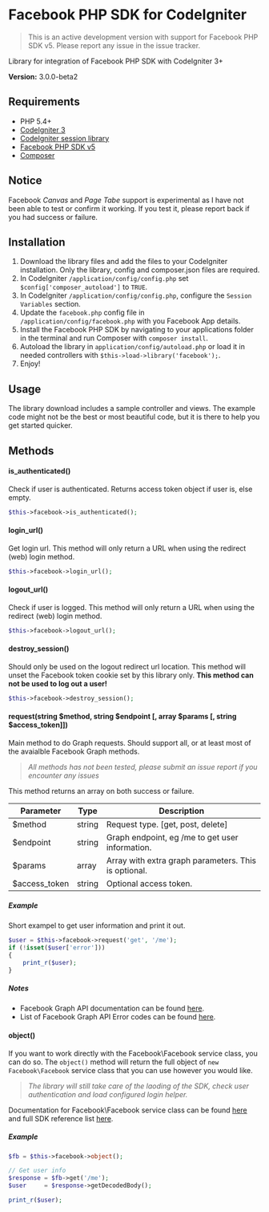 # Facebook PHP SDK for CodeIgniter

> This is an active development version with support for Facebook PHP SDK v5. Please report any issue in the issue tracker.

Library for integration of Facebook PHP SDK with CodeIgniter 3+

**Version:** 3.0.0-beta2

## Requirements
- PHP 5.4+
- [CodeIgniter 3](http://www.codeigniter.com/)
- [CodeIgniter session library](http://www.codeigniter.com/userguide3/libraries/sessions.html)
- [Facebook PHP SDK v5](https://developers.facebook.com/docs/php/gettingstarted/5.0.0)
- [Composer](https://getcomposer.org/)

## Notice
Facebook *Canvas* and *Page Tabe* support is experimental as I have not been able to test or confirm it working. If you test it, please report back if you had success or failure.

## Installation
1. Download the library files and add the files to your CodeIgniter installation. Only the library, config and composer.json files are required.
1. In CodeIgniter `/application/config/config.php` set `$config['composer_autoload']` to `TRUE`.
2. In CodeIgniter `/application/config/config.php`, configure the `Session Variables` section.
3. Update the `facebook.php` config file in `/application/config/facebook.php` with you Facebook App details.
4. Install the Facebook PHP SDK by navigating to your applications folder in the terminal and run Composer with `composer install`.
6. Autoload the library in `application/config/autoload.php` or load it in needed controllers with `$this->load->library('facebook');`.
5. Enjoy!

## Usage
The library download includes a sample controller and views. The example code might not be the best or most beautiful code, but it is there to help you get started quicker.

## Methods

#### is_authenticated()
Check if user is authenticated. Returns access token object if user is, else empty.

```php
$this->facebook->is_authenticated();
```

#### login_url()
Get login url. This method will only return a URL when using the redirect (web) login method.

```php
$this->facebook->login_url();
```

#### logout_url()
Check if user is logged. This method will only return a URL when using the redirect (web) login method.

```php
$this->facebook->logout_url();
```

#### destroy_session()
Should only be used on the logout redirect url location. This method will unset the Facebook token cookie set by this library only. **This method can not be used to log out a user!**

```php
$this->facebook->destroy_session();
```

#### request(string $method, string $endpoint [, array $params [, string $access_token]])
Main method to do Graph requests. Should support all, or at least most of the avaialble Facebook Graph methods.

> *All methods has not been tested, please submit an issue report if you encounter any issues*

This method returns an array on both success or failure.

| Parameter | Type | Description |
| --- | --- | --- |
| $method | string | Request type. [get, post, delete] |
| $endpoint | string | Graph endpoint, eg /me to get user information. |
| $params | array | Array with extra graph parameters. This is optional. |
| $access_token | string | Optional access token. |

##### Example
Short exampel to get user information and print it out.

```php
$user = $this->facebook->request('get', '/me');
if (!isset($user['error']))
{
    print_r($user);
}
```
##### Notes

- Facebook Graph API documentation can be found [here](https://developers.facebook.com/docs/graph-api).
- List of Facebook Graph API Error codes can be found [here](https://developers.facebook.com/docs/graph-api/using-graph-api/v2.4#errors).

#### object()
If you want to work directly with the Facebook\Facebook service class, you can do so. The `object()` method will return the full object of `new Facebook\Facebook` service class that you can use however you would like.

> *The library will still take care of the laoding of the SDK, check user authentication and load configured login helper.*

Documentation for Facebook\Facebook service class can be found [here](https://developers.facebook.com/docs/php/Facebook/5.0.0) and full SDK reference list [here](https://developers.facebook.com/docs/php/api/5.0.0).

##### Example

```php
$fb = $this->facebook->object();

// Get user info
$response = $fb->get('/me');
$user     = $response->getDecodedBody();

print_r($user);
```
